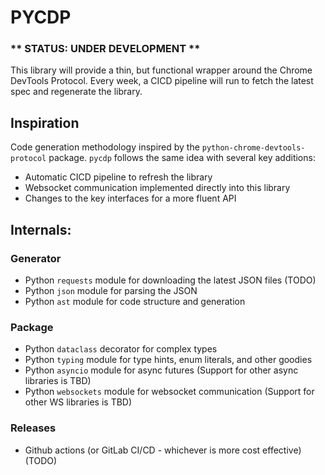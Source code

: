# PYCDP

### ** STATUS: UNDER DEVELOPMENT **

This library will provide a thin, but functional wrapper around the Chrome DevTools Protocol.
Every week, a CICD pipeline will run to fetch the latest spec and regenerate the library.

## Inspiration

Code generation methodology inspired by the `python-chrome-devtools-protocol` package.
`pycdp` follows the same idea with several key additions:

- Automatic CICD pipeline to refresh the library
- Websocket communication implemented directly into this library
- Changes to the key interfaces for a more fluent API

## Internals:

### Generator

- Python `requests` module for downloading the latest JSON files (TODO)
- Python `json` module for parsing the JSON
- Python `ast` module for code structure and generation

### Package

- Python `dataclass` decorator for complex types
- Python `typing` module for type hints, enum literals, and other goodies
- Python `asyncio` module for async futures (Support for other async libraries is TBD)
- Python `websockets` module for websocket communication (Support for other WS libraries is TBD)

### Releases

- Github actions (or GitLab CI/CD - whichever is more cost effective) (TODO)